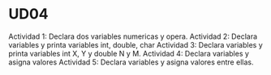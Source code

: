 # UD04

Actividad 1: Declara dos variables numericas y opera.
Actividad 2: Declara variables y printa variables int, double, char
Actividad 3: Declara variables y printa variables int X, Y y double N y M.
Actividad 4: Declara variables y asigna valores
Actividad 5: Declara variables y asigna valores entre ellas.
